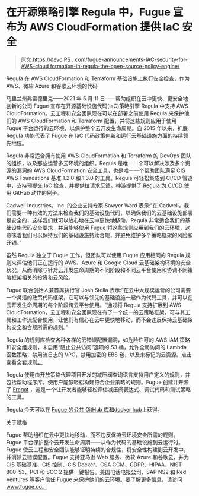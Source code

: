 # 在开源策略引擎 Regula 中，Fugue 宣布为 AWS CloudFormation 提供 IaC 安全

> 原文:[https://devo PS . com/fugue-announcements-IAC-security-for-AWS-cloud formation-in-regula-the-open-source-policy-engine/](https://devops.com/fugue-announces-iac-security-for-aws-cloudformation-in-regula-the-open-source-policy-engine/)

Regula 在 AWS CloudFormation 和 Terraform 基础设施上执行安全检查，作为 AWS、微软 Azure 和谷歌云环境的代码

马里兰州弗雷德里克——2021 年 5 月 11 日——帮助组织在云中更快、更安全地创新的公司 Fugue 宣布在开源基础设施代码(IaC)策略引擎 Regula 中支持 AWS CloudFormation。云工程和安全团队现在可以在部署之前使用 Regula 来保护他们的 AWS CloudFormation 和 Terraform 配置，并将这些规则应用于使用 Fugue 平台运行的云环境，以保护整个云开发生命周期。自 2015 年以来，扩展 Regula 功能代表了 Fugue 在 IaC 代码政策创新和运行云基础设施方面的持续领先地位。

Regula 非常适合拥有使用 AWS CloudFormation 和 Terraform 的 DevOps 团队的组织，以及那些运营多云环境的组织。Regula 是唯一一个可以解决涉及多个资源的漏洞的 AWS CloudFormation 安全工具，也是唯一一个帮助团队满足 CIS AWS Foundations 基准 1.2.0 和 1.3.0 的工具。Regula 可轻松集成到 CI/CD 管道中，支持预提交 IaC 检查，并提供拉请求反馈。神游提供了 [Regula 为 CI/CD](https://github.com/fugue/regula-action) 使用 GitHub 动作的例子。

Cadwell Industries，Inc .的企业支持专家 Sawyer Ward 表示:“在 Cadwell，我们需要一种有效的方法来检查我们的基础设施代码，以确保我们的云基础设施部署是安全的，这样我们就可以放心地在云中更快地移动。Regula 非常适合我们的基础设施代码安全要求，并且能够使用 Fugue 将这些规则应用到我们的云环境，这意味着我们可以保持我们的基础设施持续合规，并避免维护多个策略框架的风险和开销。”

虽然 Regula 独立于 Fugue 工作，但团队可以使用 Fugue 应用相同的 Regula 规则来评估他们正在运行的 AWS、Azure 和 Google Cloud 云基础架构环境的安全状况，从而消除与针对云开发生命周期的不同阶段和不同云平台使用和协调不同策略框架相关的投资和云风险。

Fugue 联合创始人兼首席执行官 Josh Stella 表示:“在云中大规模运营的公司需要一个灵活的政策代码框架，它可以与领先的基础设施一起作为代码工具，并可以在云开发生命周期的每个阶段跨云平台使用。“通过将 Regula 支持扩展到 AWS CloudFormation，云工程和安全团队现在有了一个统一的云策略框架，可与其工具和工作流配合使用，让他们有信心在云中更快地移动，而不会违反保持云基础架构安全和合规所需的规则。”

Regula 的规则库检查各种各样的云错误配置漏洞，如危险许可的 AWS IAM 策略和安全组规则，未启用“阻止公共访问”选项的 S3 桶，允许全局访问的 Lambda 函数策略，禁用流日志的 VPC，禁用加密的 EBS 卷，以及未标记的云资源。点击查看全套规则[。](https://www.github.com/fugue/regula)

Regula 使用由开放策略代理项目开发的减压阀查询语言支持用户定义的规则，并包括帮助程序库，使用户能够轻松构建符合企业策略的规则。Fugue 创建并开源了 [Fregot](https://github.com/fugue/fregot) ，这是一个让开发者能够轻松评估减压阀表达式、调试代码和测试策略的工具。

Regula 今天可以在 [Fugue 的公共 GitHub 库](https://www.github.com/fugue/regula)和[docker hub](https://hub.docker.com/r/fugue/regula)上获得。

关于赋格

Fugue 帮助组织在云中更快地移动，而不违反保持云环境安全所需的规则。Fugue 平台保护整个云开发生命周期——从作为代码的基础设施到云运行时。Fugue 使云工程和安全团队能够证明持续的合规性，将安全性构建到云开发中，并消除云错误配置。Fugue 支持亚马逊 Web 服务、微软 Azure 和谷歌云，并为 CIS 基础基准、CIS 控制、CIS Docker、CSA CCM、GDPR、HIPAA、NIST 800-53、PCI 和 SOC 2 提供一键报告。美国电话电报公司、SAP NS2 和 Red Ventures 等客户信任 Fugue 来保护他们的云环境。要了解更多信息，请访问 www.fugue.co。
